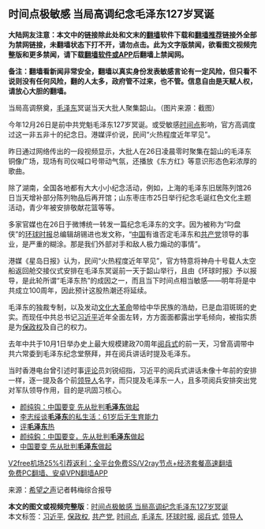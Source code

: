  <h2>时间点极敏感 当局高调纪念毛泽东127岁冥诞</h2> <p class="notice"><b>大陆网友注意：本文中的链接除此处和文末的<a href="https://github.com/bannedbook/fanqiang" >翻墙</a>软件下载和<a href="https://github.com/killgcd/justmysocks/blob/master/README.md">翻墙推荐</a>链接外全部为禁网链接，未翻墙状态下打不开，请勿点击。此为文字版禁闻，欲看图文视频完整版和更多禁闻，请下载<a href="https://github.com/bannedbook/fanqiang">翻墙软件或APP</a>后翻墙上禁闻网。</p><p>备注：翻墙看新闻非常安全，翻墙以真实身份发表敏感言论有一定风险，但只看不说则没有任何风险，翻的人太多，政府管不过来，也不管。信息自由是天赋人权，请放心大胆的翻墙。</b></p>  <div class="entry"> <p id="conimg">当局高调祭奠，<a href="https://www.bannedbook.org/bnews/tag/%e6%af%9b%e6%b3%bd%e4%b8%9c/" class="st_tag internal_tag" rel="tag" title="标签 毛泽东 下的日志">毛泽东</a>冥诞当天大批人聚集韶山。（图片来源：截图）</p> <p>今年12月26日是前中共党魁毛泽东127岁冥诞。或受敏感<a href="https://www.bannedbook.org/bnews/tag/%E6%97%B6%E9%97%B4%E7%82%B9/" class="st_tag internal_tag" rel="tag" title="标签 时间点 下的日志">时间点</a>影响，官方高调度过这一非五非十的纪念日。港媒评价说，民间“火热程度近年罕见”。</p> <p>昨日通过网络传出的一段视频显示，大批人在26日凌晨零时聚集在韶山的毛泽东铜像广场，现场有司仪喊口号带动气氛，还播放《东方红》等意识形态色彩浓厚的歌曲。</p>  <p>除了湖南，全国各地都有大大小小纪念活动，例如，上海的毛泽东旧居陈列馆26日当天增补部分陈列物品后再开馆；山东枣庄市25日举行纪念毛诞红色文化主题活动，青少年被安排敬献花篮等等。</p> <p>多家官媒也在26日于微博统一转发一篇纪念毛泽东的文字。因为被称为“叼盘侠”的<a href="https://www.bannedbook.org/bnews/tag/%e7%8e%af%e7%90%83%e6%97%b6%e6%8a%a5/" class="st_tag internal_tag" rel="tag" title="标签 环球时报 下的日志">环球时报</a>总编辑胡锡进也发文称，“<span class='wp_keywordlink_affiliate'><a href="https://www.bannedbook.org/" title="中国" target="_blank">中国</a></span>有谁否定毛泽东和<a href="https://www.bannedbook.org/bnews/tag/%e5%85%b1%e4%ba%a7%e5%85%9a/" class="st_tag internal_tag" rel="tag" title="标签 共产党 下的日志">共产党</a>领导的事业，是严重的糊涂。那是我们外部对手和敌人极力煽动的事情”。</p> <p>港媒《星岛日报》认为，民间“火热程度近年罕见”，官方特意将神舟十号载人太空船返回舱交接仪式安排在毛泽东冥诞前一天于韶山举行，且由《环球时报》予以报导，是此轮所谓“毛泽东热”的成因之一，而且当下时间点相当敏感——明年将是中共成立100周年，因此预计这股热潮还将延续。</p>  <p>毛泽东的独裁专制，以及发动<span class='wp_keywordlink'><a href="https://www.bannedbook.org/forum2/topic973.html" title="《文化大革命：历史真相和集体记忆》" target="_blank">文化大革命</a></span>带给中华民族的浩劫，已是血泪斑斑的史实。而现任中共总书记<a href="https://www.bannedbook.org/bnews/tag/%e4%b9%a0%e8%bf%91%e5%b9%b3/" class="st_tag internal_tag" rel="tag" title="标签 习近平 下的日志">习近平</a>近年全面左转，方方面面都露出学毛倾向，被指实质是为<a href="https://www.bannedbook.org/bnews/tag/%E4%BF%9D%E6%94%BF%E6%9D%83/" class="st_tag internal_tag" rel="tag" title="标签 保政权 下的日志">保政权</a>及自己的权力。</p> <p>去年中共于10月1日举办史上最大规模建政70周年<a href="https://www.bannedbook.org/bnews/tag/%E9%98%85%E5%85%B5%E5%BC%8F/" class="st_tag internal_tag" rel="tag" title="标签 阅兵式 下的日志">阅兵式</a>的前一天，习曾高调带中共六常委到毛泽东纪念堂祭拜，并在阅兵讲话时提及毛泽东。</p> <p>当时香港电台曾引述时事<span class='wp_keywordlink_affiliate'><a href="https://www.bannedbook.org/bnews/comments/" title="新闻评论" target="_blank">评论</a></span>员刘锐绍指，习近平的阅兵式讲话未像十年前的安排一样，逐一提及各个前<a href="https://www.bannedbook.org/bnews/tag/%E9%A2%86%E5%AF%BC%E4%BA%BA/" class="st_tag internal_tag" rel="tag" title="标签 领导人 下的日志">领导人</a>名字，而只提及毛泽东一人，且多项阅兵安排突出党对军队领导作用，目的是巩固习核心。</p>  <ul class='op-related-articles' title='相关阅读'> <li><a href='https://www.bannedbook.org/bnews/comments/20201228/1456297.html' target='_blank'>颜纯钩：中国要变 先从批判<b>毛泽东</b>做起</a></li> <li><a href='https://www.bannedbook.org/bnews/lifebaike/20201228/1456268.html' target='_blank'>李志绥谈<b>毛泽东</b>的私生活：61岁后无生育能力</a></li> <li><a href='https://www.bannedbook.org/bnews/baitai/20201228/1456244.html' target='_blank'>评<b>毛泽东</b>热</a></li> <li><a href='https://www.bannedbook.org/bnews/baitai/20201228/1456224.html' target='_blank'>颜纯鈎：中国要变，先从批判<b>毛泽东</b>做起</a></li> <li><a href='https://www.bannedbook.org/bnews/comments/20201228/1456195.html' target='_blank'>中国要变 先从批判<b>毛泽东</b>做起</a></li> </ul> <p class="texttj"> <a href="https://github.com/bannedbook/fanqiang/wiki/V2ray%E6%9C%BA%E5%9C%BA" target="_blank">V2free机场25%引荐返利：全平台免费SS/V2ray节点+经济套餐高速翻墙</a><br/> <a href="https://github.com/bannedbook/fanqiang/wiki/%E7%A6%81%E9%97%BB%E7%BD%91%E5%AE%89%E5%8D%93%E7%BF%BB%E5%A2%99%E6%96%B0%E9%97%BBAPP" target="_blank">免费PC翻墙、安卓VPN翻墙APP</a></p><p> 来源：<span class='wp_keywordlink_affiliate'><a href="https://www.soundofhope.org" title="希望之声" target="_blank">希望之声</a></span>记者韩梅综合报导 </p><a name='sharetosocial'></a>       <div><b>本文的图文或视频完整版</b>：<a href='https://www.bannedbook.org/bnews/cbnews/20201228/1456318.html'>时间点极敏感 当局高调纪念毛泽东127岁冥诞</a></div>  </div><!--END ENTRY--> <div class="postfooter"> <div>本文标签：<a href="https://www.bannedbook.org/bnews/tag/%e4%b9%a0%e8%bf%91%e5%b9%b3/" rel="tag">习近平</a>, <a href="https://www.bannedbook.org/bnews/tag/%E4%BF%9D%E6%94%BF%E6%9D%83/" rel="tag">保政权</a>, <a href="https://www.bannedbook.org/bnews/tag/%e5%85%b1%e4%ba%a7%e5%85%9a/" rel="tag">共产党</a>, <a href="https://www.bannedbook.org/bnews/tag/%E6%97%B6%E9%97%B4%E7%82%B9/" rel="tag">时间点</a>, <a href="https://www.bannedbook.org/bnews/tag/%e6%af%9b%e6%b3%bd%e4%b8%9c/" rel="tag">毛泽东</a>, <a href="https://www.bannedbook.org/bnews/tag/%e7%8e%af%e7%90%83%e6%97%b6%e6%8a%a5/" rel="tag">环球时报</a>, <a href="https://www.bannedbook.org/bnews/tag/%E9%98%85%E5%85%B5%E5%BC%8F/" rel="tag">阅兵式</a>, <a href="https://www.bannedbook.org/bnews/tag/%E9%A2%86%E5%AF%BC%E4%BA%BA/" rel="tag">领导人</a></div>  </div><!--END POSTFOOTER--> 